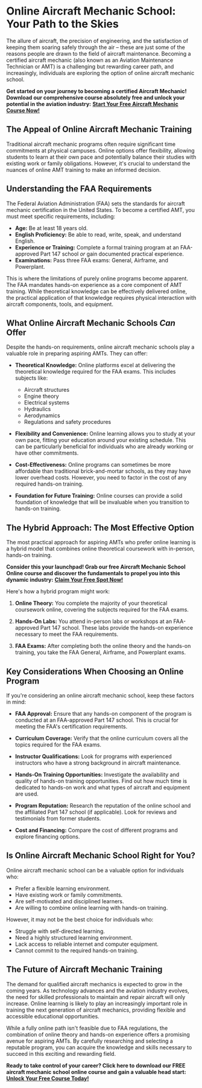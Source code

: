 # Online Aircraft Mechanic School: Your Path to the Skies

The allure of aircraft, the precision of engineering, and the satisfaction of keeping them soaring safely through the air – these are just some of the reasons people are drawn to the field of aircraft maintenance. Becoming a certified aircraft mechanic (also known as an Aviation Maintenance Technician or AMT) is a challenging but rewarding career path, and increasingly, individuals are exploring the option of online aircraft mechanic school.

**Get started on your journey to becoming a certified Aircraft Mechanic! Download our comprehensive course absolutely free and unlock your potential in the aviation industry:** [**Start Your Free Aircraft Mechanic Course Now!**](https://udemywork.com/aircraft-mechanic-school-online)

## The Appeal of Online Aircraft Mechanic Training

Traditional aircraft mechanic programs often require significant time commitments at physical campuses. Online options offer flexibility, allowing students to learn at their own pace and potentially balance their studies with existing work or family obligations. However, it's crucial to understand the nuances of online AMT training to make an informed decision.

## Understanding the FAA Requirements

The Federal Aviation Administration (FAA) sets the standards for aircraft mechanic certification in the United States. To become a certified AMT, you must meet specific requirements, including:

*   **Age:** Be at least 18 years old.
*   **English Proficiency:** Be able to read, write, speak, and understand English.
*   **Experience or Training:** Complete a formal training program at an FAA-approved Part 147 school *or* gain documented practical experience.
*   **Examinations:** Pass three FAA exams: General, Airframe, and Powerplant.

This is where the limitations of purely online programs become apparent. The FAA mandates hands-on experience as a core component of AMT training. While theoretical knowledge can be effectively delivered online, the practical application of that knowledge requires physical interaction with aircraft components, tools, and equipment.

## What Online Aircraft Mechanic Schools *Can* Offer

Despite the hands-on requirements, online aircraft mechanic schools play a valuable role in preparing aspiring AMTs. They can offer:

*   **Theoretical Knowledge:** Online platforms excel at delivering the theoretical knowledge required for the FAA exams. This includes subjects like:
    *   Aircraft structures
    *   Engine theory
    *   Electrical systems
    *   Hydraulics
    *   Aerodynamics
    *   Regulations and safety procedures

*   **Flexibility and Convenience:** Online learning allows you to study at your own pace, fitting your education around your existing schedule. This can be particularly beneficial for individuals who are already working or have other commitments.

*   **Cost-Effectiveness:** Online programs can sometimes be more affordable than traditional brick-and-mortar schools, as they may have lower overhead costs. However, you need to factor in the cost of any required hands-on training.

*   **Foundation for Future Training:** Online courses can provide a solid foundation of knowledge that will be invaluable when you transition to hands-on training.

## The Hybrid Approach: The Most Effective Option

The most practical approach for aspiring AMTs who prefer online learning is a hybrid model that combines online theoretical coursework with in-person, hands-on training.

**Consider this your launchpad! Grab our free Aircraft Mechanic School Online course and discover the fundamentals to propel you into this dynamic industry:** [**Claim Your Free Spot Now!**](https://udemywork.com/aircraft-mechanic-school-online)

Here's how a hybrid program might work:

1.  **Online Theory:** You complete the majority of your theoretical coursework online, covering the subjects required for the FAA exams.

2.  **Hands-On Labs:** You attend in-person labs or workshops at an FAA-approved Part 147 school. These labs provide the hands-on experience necessary to meet the FAA requirements.

3.  **FAA Exams:** After completing both the online theory and the hands-on training, you take the FAA General, Airframe, and Powerplant exams.

## Key Considerations When Choosing an Online Program

If you're considering an online aircraft mechanic school, keep these factors in mind:

*   **FAA Approval:** Ensure that any hands-on component of the program is conducted at an FAA-approved Part 147 school. This is crucial for meeting the FAA's certification requirements.

*   **Curriculum Coverage:** Verify that the online curriculum covers all the topics required for the FAA exams.

*   **Instructor Qualifications:** Look for programs with experienced instructors who have a strong background in aircraft maintenance.

*   **Hands-On Training Opportunities:** Investigate the availability and quality of hands-on training opportunities. Find out how much time is dedicated to hands-on work and what types of aircraft and equipment are used.

*   **Program Reputation:** Research the reputation of the online school and the affiliated Part 147 school (if applicable). Look for reviews and testimonials from former students.

*   **Cost and Financing:** Compare the cost of different programs and explore financing options.

## Is Online Aircraft Mechanic School Right for You?

Online aircraft mechanic school can be a valuable option for individuals who:

*   Prefer a flexible learning environment.
*   Have existing work or family commitments.
*   Are self-motivated and disciplined learners.
*   Are willing to combine online learning with hands-on training.

However, it may not be the best choice for individuals who:

*   Struggle with self-directed learning.
*   Need a highly structured learning environment.
*   Lack access to reliable internet and computer equipment.
*   Cannot commit to the required hands-on training.

## The Future of Aircraft Mechanic Training

The demand for qualified aircraft mechanics is expected to grow in the coming years. As technology advances and the aviation industry evolves, the need for skilled professionals to maintain and repair aircraft will only increase. Online learning is likely to play an increasingly important role in training the next generation of aircraft mechanics, providing flexible and accessible educational opportunities.

While a fully online path isn't feasible due to FAA regulations, the combination of online theory and hands-on experience offers a promising avenue for aspiring AMTs. By carefully researching and selecting a reputable program, you can acquire the knowledge and skills necessary to succeed in this exciting and rewarding field.

**Ready to take control of your career? Click here to download our FREE aircraft mechanic school online course and gain a valuable head start:** [**Unlock Your Free Course Today!**](https://udemywork.com/aircraft-mechanic-school-online)

